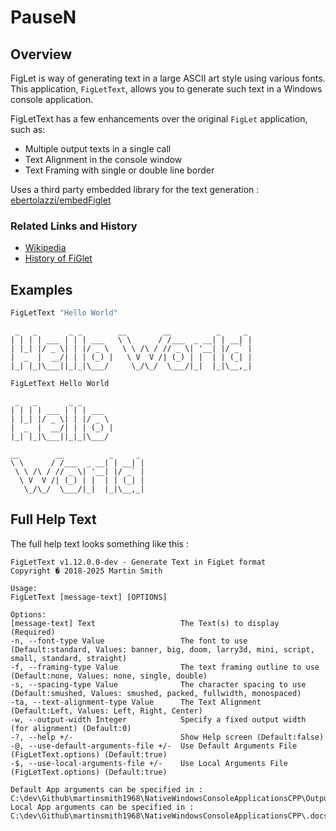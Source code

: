 # PauseN

## Overview

FigLet is way of generating text in a large ASCII art style using various fonts.
This application, `FigLetText`, allows you to generate such text in a Windows console application.

FigLetText has a few enhancements over the original `FigLet` application, such as:

- Multiple output texts in a single call
- Text Alignment in the console window
- Text Framing with single or double line border

Uses a third party embedded library for the text generation : [ebertolazzi/embedFiglet](https://github.com/ebertolazzi/embedFiglet)

### Related Links and History

- [Wikipedia](https://en.wikipedia.org/wiki/FIGlet)
- [History of FiGlet](https://www.google.com/url?sa=t&rct=j&q=&esrc=s&source=web&cd=&cad=rja&uact=8&ved=2ahUKEwj_59fup-eOAxXQQEEAHduePfgQFnoECCAQAw&url=http%3A%2F%2Fwww.figlet.org%2Ffiglet_history.html%23%3A~%3Atext%3DIn%2520Spring%25201991%252C%2520inspired%2520by%2Cfor%2520a%2520couple%2520of%2520years.&usg=AOvVaw12GQIv6A2xCa9LP9ljHxD9&opi=89978449)

## Examples

```cmd
FigLetText "Hello World"
```

```text
 _   _       _ _        __        __          _     _
| | | | ___ | | | ___   \ \      / /___  _ __| | __| |
| |_| |/ _ \| | |/ _ \   \ \ /\ / // _ \| '__| |/ _` |
|  _  |  __/| | | (_) |   \ V  V /| (_) | |  | | (_| |
|_| |_|\___||_|_|\___/     \_/\_/  \___/|_|  |_|\__,_|
```

```cmd
FigLetText Hello World
```

```text
 _   _       _ _
| | | | ___ | | | ___
| |_| |/ _ \| | |/ _ \
|  _  |  __/| | | (_) |
|_| |_|\___||_|_|\___/

__        __          _     _
\ \      / /___  _ __| | __| |
 \ \ /\ / // _ \| '__| |/ _` |
  \ V  V /| (_) | |  | | (_| |
   \_/\_/  \___/|_|  |_|\__,_|
```

## Full Help Text

The full help text looks something like this :

```text
FigLetText v1.12.0.0-dev - Generate Text in FigLet format
Copyright � 2018-2025 Martin Smith

Usage:
FigLetText [message-text] [OPTIONS]

Options:
[message-text] Text                   The Text(s) to display (Required)
-n, --font-type Value                 The font to use (Default:standard, Values: banner, big, doom, larry3d, mini, script, small, standard, straight)
-f, --framing-type Value              The text framing outline to use (Default:none, Values: none, single, double)
-s, --spacing-type Value              The character spacing to use (Default:smushed, Values: smushed, packed, fullwidth, monospaced)
-ta, --text-alignment-type Value      The Text Alignment (Default:Left, Values: Left, Right, Center)
-w, --output-width Integer            Specify a fixed output width (for alignment) (Default:0)
-?, --help +/-                        Show Help screen (Default:false)
-@, --use-default-arguments-file +/-  Use Default Arguments File (FigLetText.options) (Default:true)
-$, --use-local-arguments-file +/-    Use Local Arguments File (FigLetText.options) (Default:true)

Default App arguments can be specified in : C:\dev\Github\martinsmith1968\NativeWindowsConsoleApplicationsCPP\Output\x64\Debug\FigLetText.options
Local App arguments can be specified in : C:\dev\Github\martinsmith1968\NativeWindowsConsoleApplicationsCPP\.docs\FigLetText.options
```
